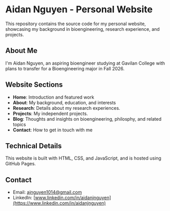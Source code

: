 # Aidan Nguyen - Personal Website

This repository contains the source code for my personal website, showcasing my background in bioengineering, research experience, and projects.

## About Me

I'm Aidan Nguyen, an aspiring bioengineer studying at Gavilan College with plans to transfer for a Bioengineering major in Fall 2026.
## Website Sections

- **Home**: Introduction and featured work
- **About**: My background, education, and interests
- **Research**: Details about my research experiences.
- **Projects**: My independent projects.
- **Blog**: Thoughts and insights on bioengineering, philosphy, and related topics
- **Contact**: How to get in touch with me

## Technical Details

This website is built with HTML, CSS, and JavaScript, and is hosted using GitHub Pages.

## Contact

- Email: ajnguyen1014@gmail.com
- LinkedIn: [www.linkedin.com/in/aidanjnguyen](https://www.linkedin.com/in/aidanjnguyen)
